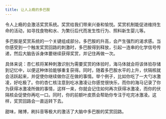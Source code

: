 ```yaml
---
title: 让人上瘾的多巴胺
---
```


令人上瘾的会激活奖赏系统。奖赏给我们带来兴奋和愉悦。奖赏机制能促进维持生命的活动，如寻找食物和水、为繁衍后代而发生性行为、照料新生婴儿等。

多巴胺是奖赏系统的一个关键组成部分。多巴胺的升高，会产生强烈的渴求感。当你感受到一个触发奖赏回路的刺激时，多巴胺得到释放，引起一连串的化学信号传递，然后大脑告诉身体要继续获得奖赏，并记住再做一次。

具体来说：杏仁核将某种刺激识别为需要奖赏的体验时，海马体就会将该体验存储到记忆中，以便这种体验能够重复获得。同时，随着多巴胺水平的上升，伏隔核就会活跃起来，并促使你继续做你正在做的事情。举个例子，比如你吃了一大勺冰激凌，好吃极了。你的杏仁核注意到吃冰激凌让你感觉很快乐，而你的海马记录了你为获得冰激凌所做的事情，这样一来，你就会记住如何再次获得冰激凌，而你的伏隔核会促使你再吃一口。同时，你的前额叶皮质会帮助你专注于吃完冰激凌。这样，奖赏回路会一直运转下去。

甜味，赌博，刷抖音等极大的激活了大脑中多巴胺的奖赏回路。
